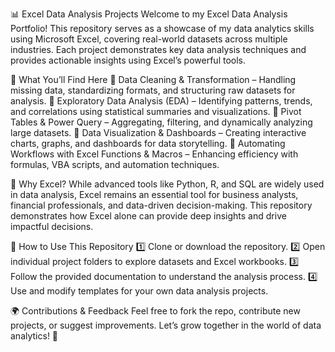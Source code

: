 📊 Excel Data Analysis Projects
Welcome to my Excel Data Analysis Portfolio! This repository serves as a showcase of my data analytics skills using Microsoft Excel, covering real-world datasets across multiple industries. Each project demonstrates key data analysis techniques and provides actionable insights using Excel’s powerful tools.

🚀 What You’ll Find Here
🔹 Data Cleaning & Transformation – Handling missing data, standardizing formats, and structuring raw datasets for analysis.
🔹 Exploratory Data Analysis (EDA) – Identifying patterns, trends, and correlations using statistical summaries and visualizations.
🔹 Pivot Tables & Power Query – Aggregating, filtering, and dynamically analyzing large datasets.
🔹 Data Visualization & Dashboards – Creating interactive charts, graphs, and dashboards for data storytelling.
🔹 Automating Workflows with Excel Functions & Macros – Enhancing efficiency with formulas, VBA scripts, and automation techniques.

🎯 Why Excel?
While advanced tools like Python, R, and SQL are widely used in data analysis, Excel remains an essential tool for business analysts, financial professionals, and data-driven decision-making. This repository demonstrates how Excel alone can provide deep insights and drive impactful decisions.

📌 How to Use This Repository
1️⃣ Clone or download the repository.
2️⃣ Open individual project folders to explore datasets and Excel workbooks.
3️⃣ Follow the provided documentation to understand the analysis process.
4️⃣ Use and modify templates for your own data analysis projects.

🌍 Contributions & Feedback
Feel free to fork the repo, contribute new projects, or suggest improvements. Let’s grow together in the world of data analytics! 🚀

